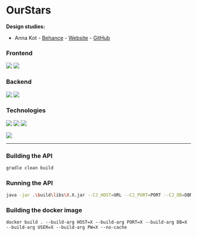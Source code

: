 # OurStars

**Design studies:**
  - Anna Kot - [Behance](https://www.behance.net/annakot6) - [Website](https://www.kotanna.com/) - [GitHub](https://github.com/Kot-Anna)
### Frontend
![](https://img.shields.io/badge/Website-todo-red?style=for-the-bade&logo=next.js)
![](https://img.shields.io/badge/Android-1.0.0-green?style=for-the-badge&logo=android)

### Backend
![](https://img.shields.io/badge/Database-1.2-green?style=for-the-badge&logo=postgresql)
![](https://img.shields.io/badge/Rest%20API-1.0.0-green?style=for-the-badge&logo=Spring)

### Technologies
![](https://img.shields.io/badge/Database-PostgreSQL-blue?style=for-the-badge&logo=mysql)
![](https://img.shields.io/badge/Build-Gradle-blue?style=for-the-badge&logo=Gradle)
![](https://img.shields.io/badge/Deployment-Docker-blue?style=for-the-badge&logo=Docker)

![](https://img.shields.io/badge/Development%20Server-Ubuntu%2020.04%20LTS-orange?style=for-the-badge&logo=Ubuntu)
___
### Building the API
```gradle
gradle clean build
```
### Running the API
```bash
java -jar .\build\libs\X.X.jar --CJ_HOST=URL --CJ_PORT=PORT --CJ_DB=DBNAME --CJ_USER=DBUSER --CJ_PW=DBPASSWORD
```
### Building the docker image
```docker
docker build . --build-arg HOST=X --build-arg PORT=X --build-arg DB=X --build-arg USER=X --build-arg PW=X --no-cache
```
